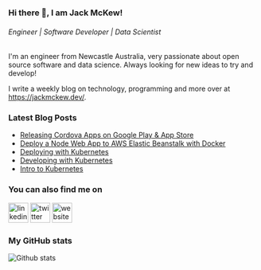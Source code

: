 ### Hi there 👋, I am Jack McKew!
###### *Engineer | Software Developer | Data Scientist*

I'm an engineer from Newcastle Australia, very passionate about open source software and data science. Always looking for new ideas to try and develop!

I write a weekly blog on technology, programming and more over at <https://jackmckew.dev/>.

### Latest Blog Posts

<!-- BLOG-POST-LIST:START -->
- [Releasing Cordova Apps on Google Play & App Store](https://jackmckew.dev/releasing-cordova-apps-on-google-play-app-store.html)
- [Deploy a Node Web App to AWS Elastic Beanstalk with Docker](https://jackmckew.dev/deploy-a-node-web-app-to-aws-elastic-beanstalk-with-docker.html)
- [Deploying with Kubernetes](https://jackmckew.dev/deploying-with-kubernetes.html)
- [Developing with Kubernetes](https://jackmckew.dev/developing-with-kubernetes.html)
- [Intro to Kubernetes](https://jackmckew.dev/intro-to-kubernetes.html)
<!-- BLOG-POST-LIST:END -->

### You can also find me on
[<img src='https://cdn.jsdelivr.net/npm/simple-icons@3.0.1/icons/linkedin.svg' alt='linkedin' height='40'>](https://www.linkedin.com/in/jack-mckew/) [<img src='https://cdn.jsdelivr.net/npm/simple-icons@3.0.1/icons/twitter.svg' alt='twitter' height='40'>](https://twitter.com/Jac_McQ)  [<img src='https://cdn.jsdelivr.net/npm/simple-icons@3.0.1/icons/icloud.svg' alt='website' height='40'>](https://jackmckew.dev/)  

### My GitHub stats
![Github stats](https://github-readme-stats.vercel.app/api?username=jackmckew&show_icons=true)
